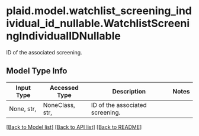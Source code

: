 # plaid.model.watchlist_screening_individual_id_nullable.WatchlistScreeningIndividualIDNullable

ID of the associated screening.

## Model Type Info
Input Type | Accessed Type | Description | Notes
------------ | ------------- | ------------- | -------------
None, str,  | NoneClass, str,  | ID of the associated screening. | 

[[Back to Model list]](../../README.md#documentation-for-models) [[Back to API list]](../../README.md#documentation-for-api-endpoints) [[Back to README]](../../README.md)

